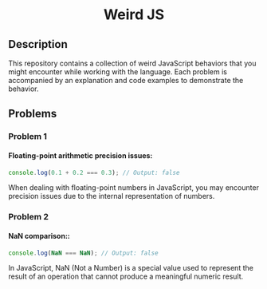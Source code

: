 <div align="center">
  <h1 >Weird JS</h1>
</div>

## Description
This repository contains a collection of weird JavaScript behaviors that you might encounter while working with the language. Each problem is accompanied by an explanation and code examples to demonstrate the behavior.

## Problems

### Problem 1
#### Floating-point arithmetic precision issues:
```javascript
console.log(0.1 + 0.2 === 0.3); // Output: false
```
When dealing with floating-point numbers in JavaScript, you may encounter precision issues due to the internal representation of numbers.

### Problem 2
####  NaN comparison::
```javascript
console.log(NaN === NaN); // Output: false
```
In JavaScript, NaN (Not a Number) is a special value used to represent the result of an operation that cannot produce a meaningful numeric result. 